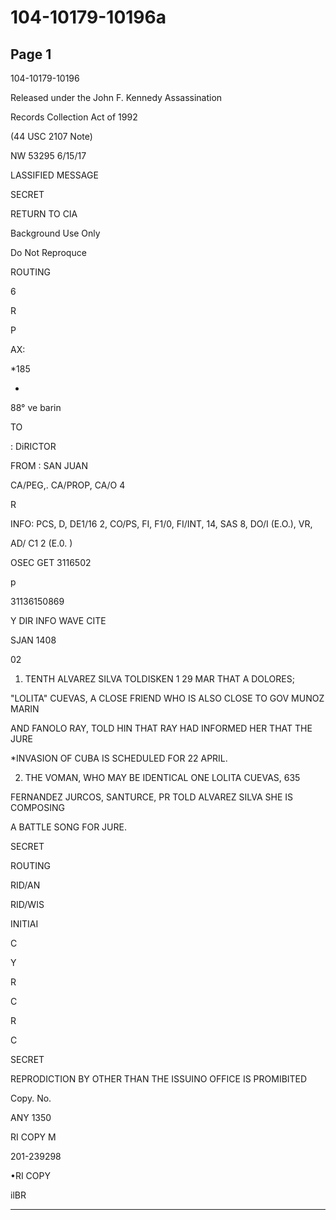 # 104-10179-10196a

## Page 1

104-10179-10196

Released under the John F. Kennedy Assassination

Records Collection Act of 1992

(44 USC 2107 Note)

NW 53295 6/15/17

LASSIFIED MESSAGE

SECRET

RETURN TO CIA

Background Use Only

Do Not Reproquce

ROUTING

6

R

P

AX:

*185

-

88° ve barin

TO

: DiRICTOR

FROM : SAN JUAN

CA/PEG,. CA/PROP, CA/O 4

R

INFO: PCS, D, DE1/16 2, CO/PS, FI, F1/0, FI/INT, 14, SAS 8, DO/I (E.O.), VR,

AD/ C1 2 (E.0. )

OSEC GET 3116502

p

31136150869

Y DIR INFO WAVE CITE

SJAN 1408

02

1. TENTH ALVAREZ SILVA TOLDISKEN 1 29 MAR THAT A DOLORES;

"LOLITA" CUEVAS, A CLOSE FRIEND WHO IS ALSO CLOSE TO GOV MUNOZ MARIN

AND FANOLO RAY, TOLD HIN THAT RAY HAD INFORMED HER THAT THE JURE

*INVASION OF CUBA IS SCHEDULED FOR 22 APRIL.

2. THE VOMAN, WHO MAY BE IDENTICAL ONE LOLITA CUEVAS, 635

FERNANDEZ JURCOS, SANTURCE, PR TOLD ALVAREZ SILVA SHE IS COMPOSING

A BATTLE SONG FOR JURE.

SECRET

ROUTING

RID/AN

RID/WIS

INITIAI

C

Y

R

C

R

C

SECRET

REPRODICTION BY OTHER THAN THE ISSUINO OFFICE IS PROMIBITED

Copy. No.

ANY 1350

RI COPY M

201-239298

•RI COPY

ilBR

---

